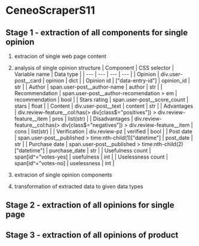 # CeneoScraperS11
## Stage 1 - extraction of all components for single opinion
1. extracion of single web page content
2. analysis of single opinion structure
| Component | CSS selector | Variable name | Data type |
| --- | --- | --- | --- |
| Opinion | div.user-post__card  | opinion | dict |
| Opinion  id | ["data-entry-id"] | opinion_id | str | 
| Author | span.user-post__author-name | author | str |
| Recommendation | span.user-post__author-recomendation > em | recommendation | bool |
| Stars rating | span.user-post__score_count | stars | float |
| Content | div.user-post__text | content | str |
| Advantages | 	div.review-feature__col:has(> div[class$="positives"]) > div.review-feature__item | pros | list(str) |
| Disadvantages | div.review-feature__col:has(> div[class$="negatives"]) > div.review-feature__item | cons | list(str) |
| Verification | div.review-pz | verified | bool |
| Post date | span.user-post__published > time:nth-child(1)["datetime"] | post_date | str | 
| Purchase date | span.user-post__published > time:nth-child(2)["datetime"] | purchase_date | str |
| Usefulness count | span[id^="votes-yes] | usefulness | int |
| Uselessness count | span[id^="votes-no] | uselessness | int |

3. extracion of single opinion components
4. transformation of extracted data to given data types

## Stage 2 - extraction of all opinions for single page

## Stage 3 - extraction of all opinions of product